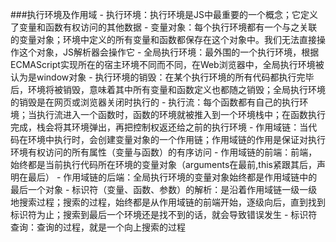 ###执行环境及作用域
    - 执行环境：执行环境是JS中最重要的一个概念；它定义了变量和函数有权访问的其他数据
    - 变量对象：每个执行环境都有一个与之关联的变量对象；环境中定义的所有变量和函数都保存在这个对象中。我们无法直接操作这个对象，JS解析器会操作它
    - 全局执行环境：最外围的一个执行环境，根据ECMAScript实现所在的宿主环境不同而不同，在Web浏览器中，全局执行环境被认为是window对象
    - 执行环境的销毁：在某个执行环境的所有代码都执行完毕后，环境将被销毁，意味着其中所有变量和函数定义也都随之销毁；全局执行环境的销毁是在网页或浏览器关闭时执行的
    - 执行流：每个函数都有自己的执行环境；当执行流进入一个函数时，函数的环境就被推入到一个环境栈中；在函数执行完成，栈会将其环境弹出，再把控制权返还给之前的执行环境
    - 作用域链：当代码在环境中执行时，会创建变量对象的一个作用链；作用域链的作用是保证对执行环境有权访问的所有属性（变量与函数）的有序访问
    - 作用域链的前端：前端，始终都是当前执行代码所在环境的变量对象（arguments在最前,this紧跟其后，声明在最后）
    - 作用域链的后端：全局执行环境的变量对象始终都是作用域链中的最后一个对象
    - 标识符（变量、函数、参数）的解析：是沿着作用域链一级一级地搜索过程；搜索的过程，始终都是从作用域链的前端开始，逐级向后，直到找到标识符为止；搜索到最后一个环境还是找不到的话，就会导致错误发生
    - 标识符查询：查询的过程，就是一个向上搜索的过程

